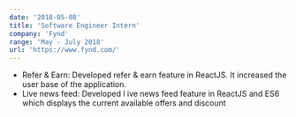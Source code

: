 ```yaml
---
date: '2018-05-08'
title: 'Software Engineer Intern'
company: 'Fynd'
range: 'May - July 2018'
url: 'https://www.fynd.com/'
---
```


- Refer & Earn: Developed refer & earn feature in ReactJS. It increased the
  user base of the application.
- Live news feed: Developed l ive news feed feature in ReactJS and ES6
  which displays the current available offers and discount
